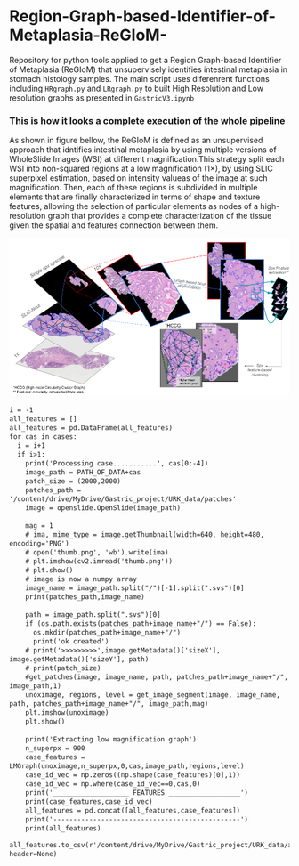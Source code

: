 # Region-Graph-based-Identifier-of-Metaplasia-ReGIoM-
Repository for python tools applied to get a Region Graph-based Identifier of Metaplasia (ReGIoM) that unsupervisely identifies intestinal metaplasia in stomach histology samples. The main script uses diferenrent functions including ```HRgraph.py``` and ```LRgraph.py``` to built High Resolution and Low resolution graphs as presented in ```GastricV3.ipynb```

### This is how it looks a complete execution of the whole pipeline
As shown in figure bellow, the ReGIoM is defined as an unsupervised approach that idntifies intestinal metaplasia by using multiple versions of WholeSlide Images (WSI) at different magnification.This strategy split each WSI into non-squared regions at a low magnification (1×), by using SLIC superpixel estimation, based on intensity valueas of the image at such magnification. Then, each of these regions is subdivided in multiple elements that are finally characterized in terms of shape and texture features, allowing the selection of particular elements as nodes of a high-resolution graph that provides a complete characterization of the tissue given the spatial and features connection between them.

![Model](https://github.com/JonathanTarquino/Region-Graph-based-Identifier-of-Metaplasia-ReGIoM-/blob/main/RegiOM_pipeline.png)
```
i = -1
all_features = []
all_features = pd.DataFrame(all_features)
for cas in cases:
  i = i+1
  if i>1:
    print('Processing case...........', cas[0:-4])
    image_path = PATH_OF_DATA+cas
    patch_size = (2000,2000)
    patches_path = '/content/drive/MyDrive/Gastric_project/URK_data/patches'
    image = openslide.OpenSlide(image_path)

    mag = 1
    # ima, mime_type = image.getThumbnail(width=640, height=480, encoding='PNG')
    # open('thumb.png', 'wb').write(ima)
    # plt.imshow(cv2.imread('thumb.png'))
    # plt.show()
    # image is now a numpy array
    image_name = image_path.split("/")[-1].split(".svs")[0]
    print(patches_path,image_name)

    path = image_path.split(".svs")[0]
    if (os.path.exists(patches_path+image_name+"/") == False):
      os.mkdir(patches_path+image_name+"/")
      print('ok created')
    # print('>>>>>>>>>',image.getMetadata()['sizeX'], image.getMetadata()['sizeY'], path)
    # print(patch_size)
    #get_patches(image, image_name, path, patches_path+image_name+"/", image_path,1)
    unoximage, regions, level = get_image_segment(image, image_name, path, patches_path+image_name+"/", image_path,mag)
    plt.imshow(unoximage)
    plt.show()

    print('Extracting low magnification graph')
    n_superpx = 900
    case_features = LMGraph(unoximage,n_superpx,0,cas,image_path,regions,level)
    case_id_vec = np.zeros((np.shape(case_features)[0],1))
    case_id_vec = np.where(case_id_vec==0,cas,0)
    print('___________________ FEATURES __________________')
    print(case_features,case_id_vec)
    all_features = pd.concat([all_features,case_features])
    print('-----------------------------------------------')
    print(all_features)
```
    all_features.to_csv(r'/content/drive/MyDrive/Gastric_project/URK_data/all_features1.csv', header=None)


